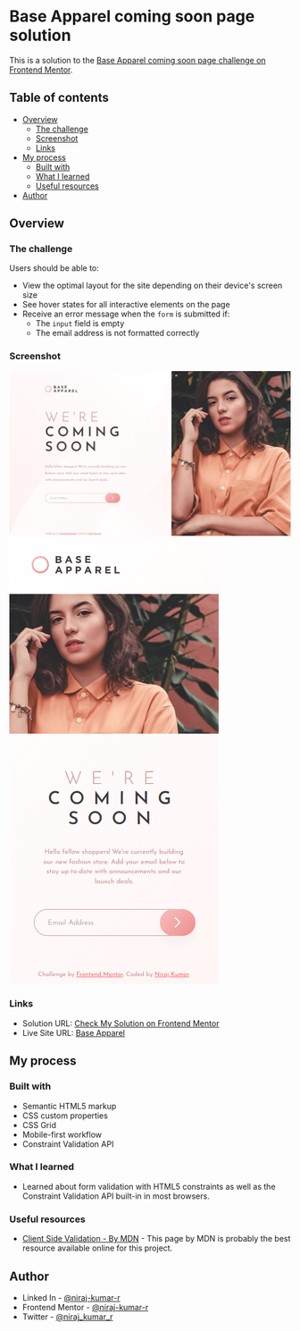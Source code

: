 # Base Apparel coming soon page solution

This is a solution to the [Base Apparel coming soon page challenge on Frontend Mentor](https://www.frontendmentor.io/challenges/base-apparel-coming-soon-page-5d46b47f8db8a7063f9331a0).

## Table of contents

-   [Overview](#overview)
    -   [The challenge](#the-challenge)
    -   [Screenshot](#screenshot)
    -   [Links](#links)
-   [My process](#my-process)
    -   [Built with](#built-with)
    -   [What I learned](#what-i-learned)
    -   [Useful resources](#useful-resources)
-   [Author](#author)

## Overview

### The challenge

Users should be able to:

-   View the optimal layout for the site depending on their device's screen size
-   See hover states for all interactive elements on the page
-   Receive an error message when the `form` is submitted if:
    -   The `input` field is empty
    -   The email address is not formatted correctly

### Screenshot

![finished-desktop](design/desk2.png)
![finished-mobile](design/finished-mobile.png)

### Links

-   Solution URL: [Check My Solution on Frontend Mentor](https://www.frontendmentor.io/solutions/first-time-validating-a-form-with-consatraint-validation-api-PQOHTNlVp#comment-6228e065f54ba2795707303f)
-   Live Site URL: [Base Apparel](https://niraj-base-apparel.netlify.app/)

## My process

### Built with

-   Semantic HTML5 markup
-   CSS custom properties
-   CSS Grid
-   Mobile-first workflow
-   Constraint Validation API

### What I learned

-   Learned about form validation with HTML5 constraints as well as the Constraint Validation API built-in in most browsers.

### Useful resources

-   [Client Side Validation - By MDN](https://developer.mozilla.org/en-US/docs/Learn/Forms/Form_validation) - This page by MDN is probably the best resource available online for this project.

## Author

<!-- -   Website - [Add your name here](https://www.your-site.com) -->

-   Linked In - [@niraj-kumar-r](https://www.linkedin.com/in/niraj-kumar-r/)
-   Frontend Mentor - [@niraj-kumar-r](https://www.frontendmentor.io/profile/niraj-kumar-r)
-   Twitter - [@niraj_kumar_r](https://www.twitter.com/niraj_kumar_r)
